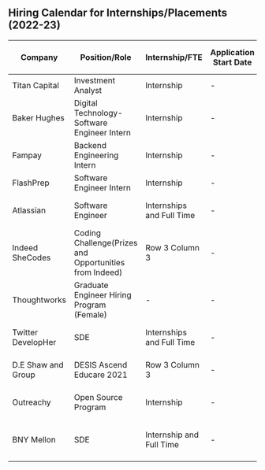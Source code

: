 ## Hiring Calendar for Internships/Placements (2022-23)


| Company | Position/Role | Internship/FTE | Application Start Date | Application End Date | Off/On-Campus | Open/Closed |  Link to Apply | Batch  |
| ------- | ------------- | -------------- | ---------------------- | ---------------------| ------------- | ----------- | -------------- | ------ |
| Titan Capital | Investment Analyst  | Internship | - | - | OFF campus | Open | [link](https://bit.ly/2WqpKgf) | 2022/2023/2024 passouts | 
| Baker Hughes |  Digital Technology- Software Engineer Intern | Internship | - | - | OFF campus | Open | [link](https://bit.ly/3gy163Y) | 2022/2023 passouts |
| Fampay | Backend Engineering Intern | Internship | - | - | OFF campus | Open | [link](https://bit.ly/2XOqz2G) | 2022/2023 passouts | 
| FlashPrep | Software Engineer Intern | Internship | - | - | OFF campus | Open | [link](https://bit.ly/3sRekhh) | 2022/2023 passouts | 
| Atlassian | Software Engineer | Internships and Full Time | - | 10th Sep, 2021 | OFF campus | Open | [link](https://docs.google.com/forms/d/e/1FAIpQLSePby0p43CP5KMxC1JoZMzsBwo_NzW4A7V0GERNm0nODnZ6eA/viewform) | 2022 and 2023 pass-outs (Female) |
| Indeed SheCodes | Coding Challenge(Prizes and Opportunities from Indeed) | Row 3 Column 3 | - | - | OFF campus | Open | [link](https://womencodersindeed.com/?utm_source=arsh&utm_medium=&utm_campaign=&utm_term=&utm_content=) | 2021 and 2022 pass-outs + Working Professionals (Female) |
| Thoughtworks | Graduate Engineer Hiring Program (Female) | - | - | - | OFF campus | Open | [link](https://assessment.hackerearth.com/challenges/hiring/thoughtworks-women-grad-engineer-hiring-challenge/) | 2021/2022/2020 pass-outs |
| Twitter DevelopHer | SDE | Internships and Full Time | - | - | Off- campus | closed | [Link](https://join.smartrecruiters.com/Twitter2/5485dd2b-817e-41ac-ad36-33735b8c2b68-developher2021india) | 2023/2022 pass-outs (Female) | 
| D.E Shaw and Group | DESIS Ascend Educare 2021  | Row 3 Column 3 | - | - | Off-campus | open | [Link](https://www.deshaw.com/forms/OERCQTZFNjEtQUIyQi00ODkwLTlBODktMkU2MDQ1NzQwRUE4) | 2023/2024 pass-outs (Female) |
| Outreachy  | Open Source Program | Internship | - | *September 3 at 4pm UTC* | off-campus | open | [Link](https://www.outreachy.org/) | Final Semester Female Grads |
| BNY Mellon | SDE | Internship and Full Time | - | - | Off-Campus Coding Challenge | Open | [Link](https://assessment.hackerearth.com/challenges/hiring/code-divas-diversity-challenge-2021/) | 2023 and 2022 females |


